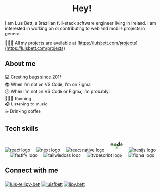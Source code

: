 <h1 align="center">Hey!</h1>

###

<p align="left">I am Luis Bett, a Brazilian full-stack software engineer living in Ireland. I am interested in working on or contributing to web and mobile projects in general.</p>

👨🏼‍💻 All my projects are available at [https://luisbett.com/projects](https://luisbett.com/projects)

###

<h2 align="left">About me</h2>

###

<p align="left">💻 Creating bugs since 2017<br>📚 When I’m not on VS Code, I’m on Figma<br>🕖 When I’m not on VS Code or Figma, I’m probably:<br> 🏃🏼‍♂️ Running<br>🎧 Listening to music<br>☕️ Drinking coffee</p>

###

<h2 align="left">Tech skills</h2>

###

<div align="left">
  <img src="https://cdn.jsdelivr.net/gh/devicons/devicon/icons/react/react-original.svg" height="40" alt="react logo"/>
  <img width="12" />
  <img src="https://cdn.jsdelivr.net/gh/devicons/devicon/icons/nextjs/nextjs-original.svg" height="40" alt="next logo"/>
  <img width="12" />
  <img src="https://cdn.jsdelivr.net/gh/devicons/devicon/icons/reactnative/reactnative-original.svg" height="40" alt="react native logo"/>
  <img width="12" />
  <img src="https://raw.githubusercontent.com/devicons/devicon/master/icons/nodejs/nodejs-original-wordmark.svg" height="40" alt="nodejs logo"/>
  <img width="12" />
  <img src="https://cdn.jsdelivr.net/gh/devicons/devicon/icons/nestjs/nestjs-original.svg" height="40" alt="nestjs logo"/>
  <img width="12" />
  <img src="https://cdn.jsdelivr.net/gh/devicons/devicon/icons/fastify/fastify-original.svg" height="40" alt="fastify logo"/>
  <img width="12" />
  <img src="https://cdn.jsdelivr.net/gh/devicons/devicon/icons/tailwindcss/tailwindcss-original.svg" height="40" alt="tailwindcss logo"/>
  <img width="12" />
  <img src="https://cdn.jsdelivr.net/gh/devicons/devicon/icons/typescript/typescript-original.svg" height="40" alt="typescript logo"/>
  <img width="12" />
  <img src="https://cdn.jsdelivr.net/gh/devicons/devicon/icons/figma/figma-original.svg" height="40" alt="figma logo"/>
</div>

###

<h2 align="left">Connect with me</h2>

###

<div align="left">
  <a href="https://www.linkedin.com/in/luis-fellipy-bett/" target="blank"><img align="center" src="https://raw.githubusercontent.com/rahuldkjain/github-profile-readme-generator/master/src/images/icons/Social/linked-in-alt.svg" alt="luis-fellipy-bett" height="30" width="40"/></a>
  <a href="https://www.instagram.com/luisfbett/" target="blank"><img align="center" src="https://raw.githubusercontent.com/rahuldkjain/github-profile-readme-generator/master/src/images/icons/Social/instagram.svg" alt="luisfbett" height="30" width="40"/></a>
  <a href="https://www.facebook.com/lipy.bett" target="blank"><img align="center" src="https://raw.githubusercontent.com/rahuldkjain/github-profile-readme-generator/master/src/images/icons/Social/facebook.svg" alt="lipy.bett" height="30" width="40" /></a>
</div>

